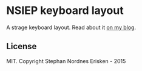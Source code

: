 # NSIEP keyboard layout

A strage keyboard layout. Read about it [on my blog]("http://stephan-nordnes-eriksen.github.io/keyboard/custom/tech/2015/05/22/nsiep.html").


## License

MIT. Copyright Stephan Nordnes Erisken - 2015